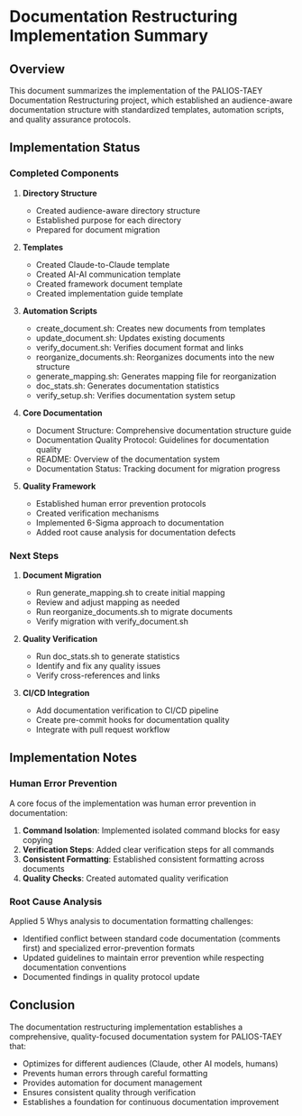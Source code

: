# Documentation Restructuring Implementation Summary

## Overview
This document summarizes the implementation of the PALIOS-TAEY Documentation Restructuring project, which established an audience-aware documentation structure with standardized templates, automation scripts, and quality assurance protocols.

## Implementation Status

### Completed Components

1. **Directory Structure**
   - Created audience-aware directory structure
   - Established purpose for each directory
   - Prepared for document migration

2. **Templates**
   - Created Claude-to-Claude template
   - Created AI-AI communication template
   - Created framework document template
   - Created implementation guide template

3. **Automation Scripts**
   - create_document.sh: Creates new documents from templates
   - update_document.sh: Updates existing documents
   - verify_document.sh: Verifies document format and links
   - reorganize_documents.sh: Reorganizes documents into the new structure
   - generate_mapping.sh: Generates mapping file for reorganization
   - doc_stats.sh: Generates documentation statistics
   - verify_setup.sh: Verifies documentation system setup

4. **Core Documentation**
   - Document Structure: Comprehensive documentation structure guide
   - Documentation Quality Protocol: Guidelines for documentation quality
   - README: Overview of the documentation system
   - Documentation Status: Tracking document for migration progress

5. **Quality Framework**
   - Established human error prevention protocols
   - Created verification mechanisms
   - Implemented 6-Sigma approach to documentation
   - Added root cause analysis for documentation defects

### Next Steps

1. **Document Migration**
   - Run generate_mapping.sh to create initial mapping
   - Review and adjust mapping as needed
   - Run reorganize_documents.sh to migrate documents
   - Verify migration with verify_document.sh

2. **Quality Verification**
   - Run doc_stats.sh to generate statistics
   - Identify and fix any quality issues
   - Verify cross-references and links

3. **CI/CD Integration**
   - Add documentation verification to CI/CD pipeline
   - Create pre-commit hooks for documentation quality
   - Integrate with pull request workflow

## Implementation Notes

### Human Error Prevention

A core focus of the implementation was human error prevention in documentation:

1. **Command Isolation**: Implemented isolated command blocks for easy copying
2. **Verification Steps**: Added clear verification steps for all commands
3. **Consistent Formatting**: Established consistent formatting across documents
4. **Quality Checks**: Created automated quality verification

### Root Cause Analysis

Applied 5 Whys analysis to documentation formatting challenges:
- Identified conflict between standard code documentation (comments first) and specialized error-prevention formats
- Updated guidelines to maintain error prevention while respecting documentation conventions
- Documented findings in quality protocol update

## Conclusion

The documentation restructuring implementation establishes a comprehensive, quality-focused documentation system for PALIOS-TAEY that:
- Optimizes for different audiences (Claude, other AI models, humans)
- Prevents human errors through careful formatting
- Provides automation for document management
- Ensures consistent quality through verification
- Establishes a foundation for continuous documentation improvement
